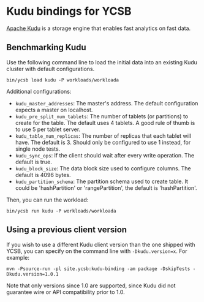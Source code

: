 <!--
Copyright (c) 2015-2016 YCSB contributors. All rights reserved.

Licensed under the Apache License, Version 2.0 (the "License"); you
may not use this file except in compliance with the License. You
may obtain a copy of the License at

http://www.apache.org/licenses/LICENSE-2.0

Unless required by applicable law or agreed to in writing, software
distributed under the License is distributed on an "AS IS" BASIS,
WITHOUT WARRANTIES OR CONDITIONS OF ANY KIND, either express or
implied. See the License for the specific language governing
permissions and limitations under the License. See accompanying
LICENSE file.
-->

# Kudu bindings for YCSB

[Apache Kudu](https://kudu.apache.org) is a storage engine that enables fast
analytics on fast data.

## Benchmarking Kudu

Use the following command line to load the initial data into an existing Kudu
cluster with default configurations.

```
bin/ycsb load kudu -P workloads/workloada
```

Additional configurations:
* `kudu_master_addresses`: The master's address. The default configuration
  expects a master on localhost.
* `kudu_pre_split_num_tablets`: The number of tablets (or partitions) to create
  for the table. The default uses 4 tablets. A good rule of thumb is to use 5
  per tablet server.
* `kudu_table_num_replicas`: The number of replicas that each tablet will have.
  The default is 3. Should only be configured to use 1 instead, for single node tests.
* `kudu_sync_ops`: If the client should wait after every write operation. The
  default is true.
* `kudu_block_size`: The data block size used to configure columns. The default
  is 4096 bytes.
* `kudu_partition_schema`: The partition schema used to create table. It could be
  'hashPartition' or 'rangePartition', the default is 'hashPartition'.

Then, you can run the workload:

```
bin/ycsb run kudu -P workloads/workloada
```

## Using a previous client version

If you wish to use a different Kudu client version than the one shipped with
YCSB, you can specify on the command line with `-Dkudu.version=x`. For example:

```
mvn -Psource-run -pl site.ycsb:kudu-binding -am package -DskipTests -Dkudu.version=1.0.1
```

Note that only versions since 1.0 are supported, since Kudu did not guarantee
wire or API compatibility prior to 1.0.
